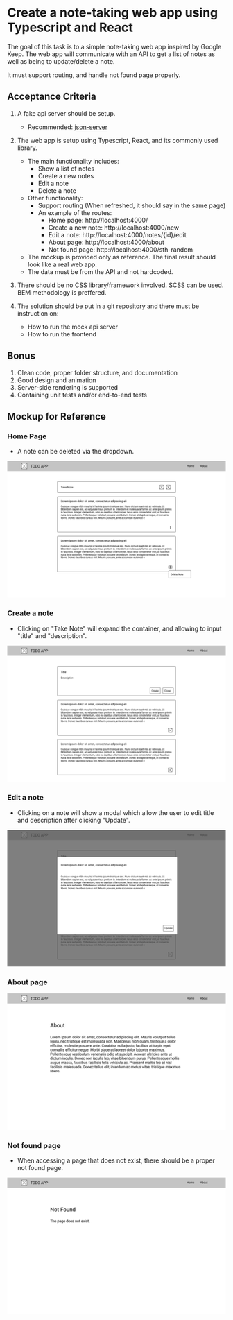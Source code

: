 # Create a note-taking web app using Typescript and React

The goal of this task is to a simple note-taking web app inspired by Google Keep.
The web app will communicate with an API to get a list of notes as well as being to update/delete a note.

It must support routing, and handle not found page properly.

## Acceptance Criteria

1. A fake api server should be setup.
    - Recommended: [json-server](https://github.com/typicode/json-server)

2. The web app is setup using Typescript, React, and its commonly used library.
    - The main functionality includes:
        - Show a list of notes
        - Create a new notes
        - Edit a note
        - Delete a note
    - Other functionality:
        - Support routing (When refreshed, it should say in the same page)
        - An example of the routes:
            - Home page: http://localhost:4000/
            - Create a new note: http://localhost:4000/new
            - Edit a note: http://localhost:4000/notes/{id}/edit
            - About page: http://localhost:4000/about
            - Not found page: http://localhost:4000/sth-random
    - The mockup is provided only as reference. The final result should look like a real web app.
    - The data must be from the API and not hardcoded.

3. There should be no CSS library/framework involved. SCSS can be used. BEM methodology is preffered.

4. The solution should be put in a git repository and there must be instruction on:
    - How to run the mock api server
    - How to run the frontend

## Bonus
1. Clean code, proper folder structure, and documentation
2. Good design and animation
3. Server-side rendering is supported
4. Containing unit tests and/or end-to-end tests


## Mockup for Reference

### Home Page
- A note can be deleted via the dropdown.

![home](assets/home.png)

### Create a note
- Clicking on "Take Note" will expand the container, and allowing to input "title" and "description".

![new](assets/new.png)

### Edit a note
- Clicking on a note will show a modal which allow the user to edit title and description after clicking "Update".

![edit](assets/edit.png)

### About page

![about](assets/about.png)

### Not found page

- When accessing a page that does not exist, there should be a proper not found page.

![not-found](assets/not-found.png)